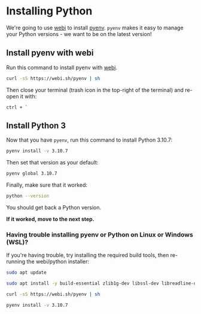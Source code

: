 # Installing Python

We're going to use [webi](https://webinstall.dev/pyenv/) to install [pyenv](https://github.com/pyenv/pyenv). `pyenv` makes it easy to manage your Python versions - we want to be on the latest version!

## Install pyenv with webi

Run this command to install pyenv with [webi](https://webinstall.dev/pyenv/).

```bash
curl -sS https://webi.sh/pyenv | sh
```

Then close your terminal (trash icon in the top-right of the terminal) and re-open it with:

```
ctrl + `
```

## Install Python 3

Now that you have `pyenv`, run this command to install Python 3.10.7:

```bash
pyenv install -v 3.10.7
```

Then set that version as your default:

```bash
pyenv global 3.10.7
```

Finally, make sure that it worked:

```bash
python --version
```

You should get back a Python version.

**If it worked, move to the next step.**

### Having trouble installing pyenv or Python on Linux or Windows (WSL)?

If you're having trouble, try installing the required build tools, then re-running the webi/python installer:

```bash
sudo apt update
```

```bash
sudo apt install -y build-essential zlib1g-dev libssl-dev libreadline-dev libbz2-dev libsqlite3-dev libffi-dev tk-dev
```

```bash
curl -sS https://webi.sh/pyenv | sh
```

```bash
pyenv install -v 3.10.7
```
